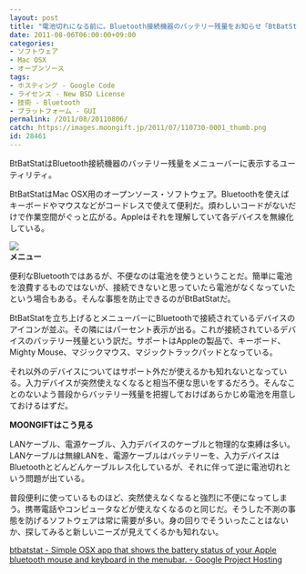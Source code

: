 ```yaml
---
layout: post
title: "電池切れになる前に。Bluetooth接続機器のバッテリー残量をお知らせ「BtBatStat」"
date: 2011-08-06T06:00:00+09:00
categories:
- ソフトウェア
- Mac OSX
- オープンソース
tags: 
- ホスティング - Google Code
- ライセンス - New BSD License
- 技術 - Bluetooth
- プラットフォーム - GUI
permalink: /2011/08/20110806/
catch: https://images.moongift.jp/2011/07/110730-0001_thumb.png
id: 28461
---
```

BtBatStatはBluetooth接続機器のバッテリー残量をメニューバーに表示するユーティリティ。

  

BtBatStatはMac OSX用のオープンソース・ソフトウェア。Bluetoothを使えばキーボードやマウスなどがコードレスで使えて便利だ。煩わしいコードがないだけで作業空間がぐっと広がる。Appleはそれを理解していて各デバイスを無線化している。

  

[![](https://images.moongift.jp/2011/07/110730-0001_thumb.png)](https://images.moongift.jp/2011/07/110730-0001.png)  
**メニュー**

  

便利なBluetoothではあるが、不便なのは電池を使うということだ。簡単に電池を浪費するものではないが、接続できないと思っていたら電池がなくなっていたという場合もある。そんな事態を防止できるのがBtBatStatだ。

  
<!--more-->  

BtBatStatを立ち上げるとメニューバーにBluetoothで接続されているデバイスのアイコンが並ぶ。その隣にはパーセント表示が出る。これが接続されているデバイスのバッテリー残量という訳だ。サポートはAppleの製品で、キーボード、Mighty Mouse、マジックマウス、マジックトラックパッドとなっている。

  

それ以外のデバイスについてはサポート外だが使えるかも知れないとなっている。入力デバイスが突然使えなくなると相当不便な思いをするだろう。そんなことのないよう普段からバッテリー残量を把握しておけばあらかじめ電池を用意しておけるはずだ。

  
  
  

**MOONGIFTはこう見る**

  

LANケーブル、電源ケーブル、入力デバイスのケーブルと物理的な束縛は多い。LANケーブルは無線LANを、電源ケーブルはバッテリーを、入力デバイスはBluetoothとどんどんケーブルレス化しているが、それに伴って逆に電池切れという問題が出ている。

  

普段便利に使っているものほど、突然使えなくなると強烈に不便になってしまう。携帯電話やコンピュータなどが使えなくなるのと同じだ。そうした不測の事態を防げるソフトウェアは常に需要が多い。身の回りでそういったことはないか、探してみると新しいニーズが見えてくるかも知れない。

  

[btbatstat - Simple OSX app that shows the battery status of your Apple bluetooth mouse and keyboard in the menubar. - Google Project Hosting](http://code.google.com/p/btbatstat/)

